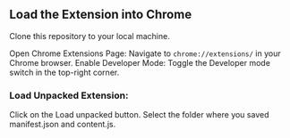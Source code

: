 ## Load the Extension into Chrome

Clone this repository to your local machine.

Open Chrome Extensions Page: Navigate to `chrome://extensions/` in your Chrome browser.
Enable Developer Mode: Toggle the Developer mode switch in the top-right corner.

### Load Unpacked Extension:

Click on the Load unpacked button.
Select the folder where you saved manifest.json and content.js.